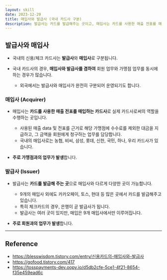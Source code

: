 ```yaml
---
layout: skill
date: 2023-12-29
title: 매입사와 발급사 (국내 카드사 구분)
description: 발급사는 카드를 발급해주는 곳이고, 매입사는 카드를 사용한 매출 전표를 매입하는 곳입니다.
---
```



## 발급사와 매입사

- 국내의 신용/체크 카드사는 **발급사**와 **매입사**로 구분됩니다.

- 국내 카드사의 경우, **매입사와 발급사를 겸하여** 회원 업무와 가맹점 업무를 동시에 하는 경우가 많습니다.
    - 외국에서는 발급사와 매입사가 완전히 구분되어 운영되기도 합니다.


### 매입사 (Acquirer)

- 매입사는 **카드를 사용한 매출 전표를 매입하는 카드사**로 실제 카드사로써의 역할을 수행하는 곳입니다.
    - 사용된 매출 data 및 전표를 근거로 해당 가맹점에 수수료를 제외한 대금을 지급하고, 그 금액을 회원에게 청구하는 업무를 담당합니다.
    - 국내의 매입사로는 농협, 비씨, 삼성, 롯데, 신한, 국민, 하나, 우리 카드사가 있습니다.

- **주로 가맹점과의 업무가 발생**합니다.


### 발급사 (Issuer)

- 발급사는 **카드를 발급해 주는 곳**으로 매입사와 다르게 다양한 곳이 가능합니다.
    - 9개의 매입사 외에도 카카오페이, 토스, 현대 등 많은 곳에서 카드를 발급해주고 있습니다.
    - 특히 체크카드의 경우, 은행이 곧 발급사가 됩니다. 
    - 발급사는 여러 곳이 있지만, 매입은 9개 매입사에서만 이루어집니다.

- **주로 회원과의 업무가 발생**합니다.


---


## Reference

- <https://blesswisdom.tistory.com/entry/신용카드의-매입사와-발급사>
- <https://gofood.tistory.com/417>
- <https://tosspayments-dev.oopy.io/d5db2cfe-5ce1-4f21-8654-f35e459ead6c>
